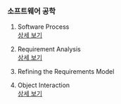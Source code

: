 ### 소프트웨어 공학

1. Software Process  
[상세 보기](https://github.com/Donsworkout/cs_wiki/blob/master/software_engineering/software_process.md)

7. Requirement Analysis  
[상세 보기](https://github.com/Donsworkout/cs_wiki/blob/master/software_engineering/7_requirement_analysis.md)

8. Refining the Requirements Model 

9. Object Interaction  
[상세 보기](https://github.com/Donsworkout/cs_wiki/blob/master/software_engineering/9_object_interaction.md)
